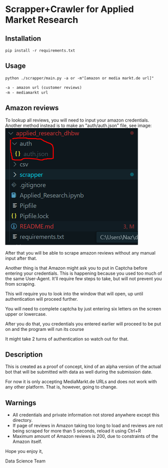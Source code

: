 # Scrapper+Crawler for Applied Market Research 

## Installation 

```shell
pip install -r requirements.txt
```

## Usage

```shell
python ./scrapper/main.py -a or -m"[amazon or media markt.de url]" 
```

    -a - amazon url (customer reviews)
    -m - mediamarkt url 


## Amazon reviews

To lookup all reviews, you will need to input your amazon credentials. Another method instead is to make an "auth/auth.json" file, see image: 
![structure](./auth.png)

After that you will be able to scrape amazon reviews without any manual input after that.

Another thing is that Amazon might ask you to put in Captcha before entering your credentials. This is happening because you used too much of the same User-Agent. It'll require few steps to take, but will not prevent you from scraping.

 This will require you to look into the window that will open, up until authentication will proceed further. 

You will need to complete captcha by just entering six letters on the screen upper or lowercase. 

After you do that, you credentials you entered earlier will proceed to be put on and the program will run its course

It might take 2 turns of authentication so watch out for that.


## Description 

This is created as a proof of concept, kind of an alpha version of the actual bot that will be submitted with data as well during the submission date.

For now it is only accepting MediaMarkt.de URLs and does not work with any other platform. That is, however, going to change. 

## Warnings

- All credentials and private information not stored anywhere except this directory.
- If page of reviews in Amazon taking too long to load and reviews are not being scraped for more than 5 seconds, reload it using Ctrl+R
- Maximum amount of Amazon reviews is 200, due to constraints of the Amazon itself.


Hope you enjoy it,

Data Science Team